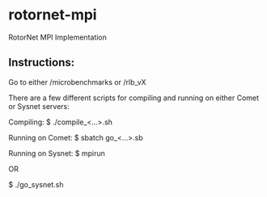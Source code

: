 # rotornet-mpi

RotorNet MPI Implementation

## Instructions:

Go to either /microbenchmarks or /rlb_vX

There are a few different scripts for compiling and running on either Comet or Sysnet servers:

Compiling:
$ ./compile_<...>.sh

Running on Comet:
$ sbatch go_<...>.sb

Running on Sysnet:
$ mpirun <flags> <executable>

OR

$ ./go_sysnet.sh
